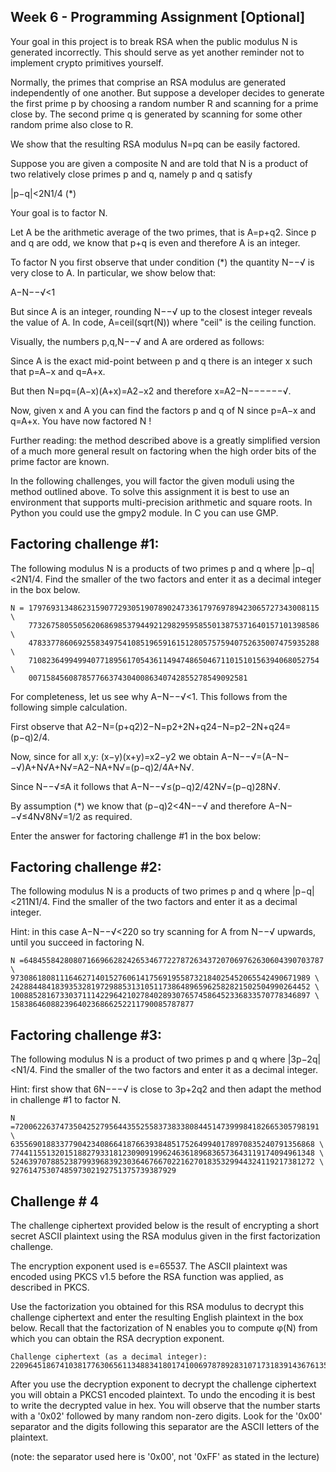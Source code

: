 ## Week 6 - Programming Assignment [Optional]

Your goal in this project is to break RSA when the public modulus N is generated incorrectly. This should serve as yet another reminder not to implement crypto primitives yourself.

Normally, the primes that comprise an RSA modulus are generated independently of one another. But suppose a developer decides to generate the first prime p by choosing a random number R and scanning for a prime close by. The second prime q is generated by scanning for some other random prime also close to R.

We show that the resulting RSA modulus N=pq can be easily factored.

Suppose you are given a composite N and are told that N is a product of two relatively close primes p and q, namely p and q satisfy

|p−q|<2N1/4 (*)

Your goal is to factor N.

Let A be the arithmetic average of the two primes, that is A=p+q2. Since p and q are odd, we know that p+q is even and therefore A is an integer.

To factor N you first observe that under condition (*) the quantity N−−√ is very close to A. In particular, we show below that:

A−N−−√<1

But since A is an integer, rounding N−−√ up to the closest integer reveals the value of A. In code, A=ceil(sqrt(N)) where "ceil" is the ceiling function.

Visually, the numbers p,q,N−−√ and A are ordered as follows:


Since A is the exact mid-point between p and q there is an integer x such that p=A−x and q=A+x.

But then N=pq=(A−x)(A+x)=A2−x2 and therefore x=A2−N−−−−−−√.

Now, given x and A you can find the factors p and q of N since p=A−x and q=A+x. You have now factored N  !

Further reading: the method described above is a greatly simplified version of a much more general result on factoring when the high order bits of the prime factor are known.

In the following challenges, you will factor the given moduli using the method outlined above. To solve this assignment it is best to use an environment that supports multi-precision arithmetic and square roots. In Python you could use the gmpy2 module. In C you can use GMP.


## Factoring challenge #1:

The following modulus N is a products of two primes p and q where |p−q|<2N1/4. Find the smaller of the two factors and enter it as a decimal integer in the box below.

	N = 17976931348623159077293051907890247336179769789423065727343008115 \
		77326758055056206869853794492129829595855013875371640157101398586 \
		47833778606925583497541085196591615128057575940752635007475935288 \
		71082364994994077189561705436114947486504671101510156394068052754 \
		0071584560878577663743040086340742855278549092581

For completeness, let us see why A−N−−√<1. This follows from the following simple calculation.

First observe that A2−N=(p+q2)2−N=p2+2N+q24−N=p2−2N+q24=(p−q)2/4.

Now, since for all x,y:  (x−y)(x+y)=x2−y2 we obtain A−N−−√=(A−N−−√)A+N√A+N√=A2−NA+N√=(p−q)2/4A+N√.

Since N−−√≤A it follows that A−N−−√≤(p−q)2/42N√=(p−q)28N√.

By assumption (*) we know that (p−q)2<4N−−√ and therefore A−N−−√≤4N√8N√=1/2 as required.

Enter the answer for factoring challenge #1 in the box below:



## Factoring challenge #2:

The following modulus N is a products of two primes p and q where |p−q|<211N1/4. Find the smaller of the two factors and enter it as a decimal integer.

Hint: in this case A−N−−√<220 so try scanning for A from N−−√ upwards, until you succeed in factoring N.

	N =6484558428080716696628242653467722787263437207069762630604390703787 \
	9730861808111646271401527606141756919558732184025452065542490671989 \
	2428844841839353281972988531310511738648965962582821502504990264452 \
	1008852816733037111422964210278402893076574586452336833570778346897 \
	15838646088239640236866252211790085787877


## Factoring challenge #3:

The following modulus N is a product of two primes p and q where |3p−2q|<N1/4. Find the smaller of the two factors and enter it as a decimal integer.

Hint: first show that 6N−−−√ is close to 3p+2q2 and then adapt the method in challenge #1 to factor N.

	N =72006226374735042527956443552558373833808445147399984182665305798191 \
	63556901883377904234086641876639384851752649940178970835240791356868 \
	77441155132015188279331812309091996246361896836573643119174094961348 \
	52463970788523879939683923036467667022162701835329944324119217381272 \
	9276147530748597302192751375739387929


## Challenge # 4

The challenge ciphertext provided below is the result of encrypting a short secret ASCII plaintext using the RSA modulus given in the first factorization challenge.

The encryption exponent used is e=65537. The ASCII plaintext was encoded using PKCS v1.5 before the RSA function was applied, as described in PKCS.

Use the factorization you obtained for this RSA modulus to decrypt this challenge ciphertext and enter the resulting English plaintext in the box below. Recall that the factorization of N enables you to compute φ(N) from which you can obtain the RSA decryption exponent.

	Challenge ciphertext (as a decimal integer):
	22096451867410381776306561134883418017410069787892831071731839143676135600120538004282329650473509424343946219751512256465839967942889460764542040581564748988013734864120452325229320176487916666402997509188729971690526083222067771600019329260870009579993724077458967773697817571267229951148662959627934791540

After you use the decryption exponent to decrypt the challenge ciphertext you will obtain a PKCS1 encoded plaintext. To undo the encoding it is best to write the decrypted value in hex. You will observe that the number starts with a '0x02' followed by many random non-zero digits. Look for the '0x00' separator and the digits following this separator are the ASCII letters of the plaintext.

(note: the separator used here is '0x00', not '0xFF' as stated in the lecture)
